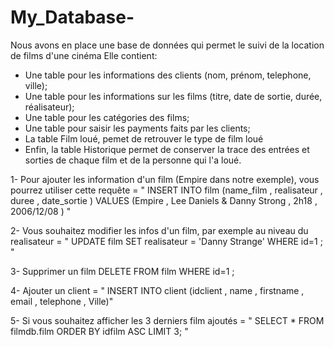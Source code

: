 # My_Database-
Nous avons en place une base de données qui permet le suivi de la location de films d'une cinéma
Elle contient: 
- Une table pour les informations des clients (nom, prénom, telephone, ville);
- Une table pour les informations sur les films (titre, date de sortie, durée, réalisateur);
- Une table pour les catégories des films;
- Une table pour saisir les payments faits par les clients;
- La table Film loué, pemet de retrouver le type de film loué 
- Enfin, la table Historique permet de conserver la trace des entrées et sorties de chaque film et de la personne qui l'a loué.




1- Pour ajouter les information d'un film (Empire dans notre exemple), vous pourrez utiliser cette requête = " INSERT INTO film (name_film , realisateur , duree , date_sortie ) VALUES (Empire , Lee Daniels & Danny Strong , 2h18 , 2006/12/08 ) "

2- Vous souhaitez modifier les infos d'un film, par exemple au niveau du realisateur = " UPDATE film SET realisateur = 'Danny Strange' WHERE id=1 ; "

3- Supprimer un film 
DELETE FROM film WHERE id=1 ;

4- Ajouter un client = " INSERT INTO client (idclient , name , firstname , email , telephone , Ville)"

5- Si vous souhaitez afficher les 3 derniers film ajoutés = " SELECT * FROM filmdb.film ORDER BY idfilm ASC LIMIT 3; "
